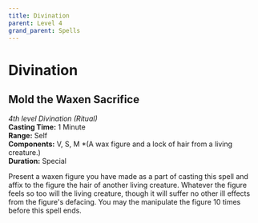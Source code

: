 ```yaml
---
title: Divination
parent: Level 4
grand_parent: Spells
---
```


# Divination

## Mold the Waxen Sacrifice
*4th level Divination (Ritual)*<br>
**Casting Time:** 1 Minute<br>
**Range:** Self<br>
**Components:** V, S, M *(A wax figure and a lock of hair from a living creature.)<br>
**Duration:** Special

Present a waxen figure you have made as a part of casting this spell and affix to the figure the hair of another living creature. Whatever the figure feels so too will the living creature, though it will suffer no other ill effects from the figure's defacing. You may the manipulate the figure 10 times before this spell ends.
